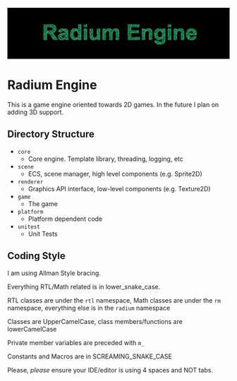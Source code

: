 ![radium logo](https://github.com/raging-loon/radium-engine-2.0/blob/main/logo.png)
# Radium Engine

This is a game engine oriented towards 2D games. In the future I plan on adding 3D support.

## Directory Structure
- `core`
  -   Core engine. Template library, threading, logging, etc
- `scene`
  -   ECS, scene manager, high level components (e.g. Sprite2D)
- `renderer`
  -   Graphics API interface, low-level components (e.g. Texture2D)
- `game`
  -   The game
- `platform`
    - Platform dependent code 
- `unitest`
  -   Unit Tests
## Coding Style
I am using Allman Style bracing.

Everything RTL/Math related is in lower_snake_case.

RTL classes are under the `rtl` namespace, Math classes are under the `rm` namespace, 
everything else is in the `radium` namespace

Classes are UpperCamelCase, class members/functions are lowerCamelCase

Private member variables are preceded with `m_`

Constants and Macros are in SCREAMING_SNAKE_CASE

Please, *please* ensure your IDE/editor is using 4 spaces and NOT tabs.